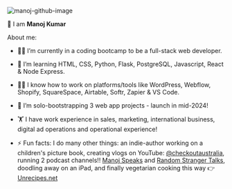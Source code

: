 ![manoj-github-image](https://github.com/emanoj1/emanoj1/assets/37259245/6de5d152-b60e-440b-b5e3-9a399c6f8c96)

👋 I am **Manoj Kumar**

About me:

- 👨‍💻 I’m currently in a coding bootcamp to be a full-stack web developer.
- 🌱 I’m learning HTML, CSS, Python, Flask, PostgreSQL, Javascript, React & Node Express.
- 👷‍♂️ I know how to work on platforms/tools like WordPress, Webflow, Shopify, SquareSpace, Airtable, Softr, Zapier & VS Code.  
- 🚀 I’m solo-bootstrapping 3 web app projects - launch in mid-2024!
- 🏋 I have work experience in sales, marketing, international business, digital ad operations and operational experience!

- ⚡ Fun facts: I do many other things: an indie-author working on a children's picture book, creating vlogs on YouTube: [@checkoutaustralia](https://youtube.com/@checkoutaustralia), running 2 podcast channels!! [Manoj Speaks](https://podcasters.spotify.com/pod/show/manojspeaks) and [Random Stranger Talks](https://randomstrangertalk.com/), doodling away on an iPad, and finally vegetarian cooking this way 👉[Unrecipes.net](https://unrecipes.net)
